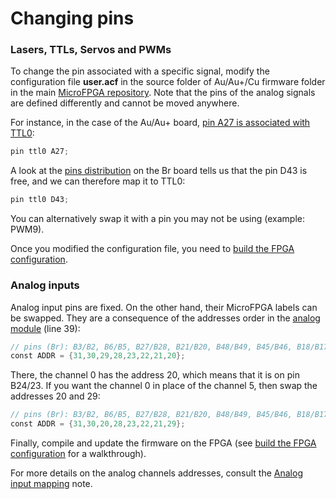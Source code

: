 # Changing pins

### Lasers, TTLs, Servos and PWMs

To change the pin associated with a specific signal, modify the configuration file **user.acf** in the source folder of Au/Au+/Cu firmware folder in the main [MicroFPGA repository](https://github.com/mufpga/MicroFPGA). Note that the pins of the analog signals are defined differently and cannot be moved anywhere.

For instance, in the case of the Au/Au+ board, [pin A27 is associated with TTL0](https://github.com/mufpga/MicroFPGA/blob/7908fc16b8069504b6fcd9e3213126e55c3c6d61/Au%2B/constraint/user.acf#L13):

```c
pin ttl0 A27;
```

A look at the [pins distribution](resource3_pins_br.md) on the Br board tells us that the pin D43 is free, and we can therefore map it to TTL0:

```c
pin ttl0 D43;
```

You can alternatively swap it with a pin you may not be using (example: PWM9).

Once you modified the configuration file, you need to [build the FPGA configuration](2_installing_microfpga.md).

### Analog inputs

Analog input pins are fixed. On the other hand, their MicroFPGA labels can be swapped. They are a consequence of the addresses order in the [analog module](https://github.com/mufpga/MicroFPGA/blob/7908fc16b8069504b6fcd9e3213126e55c3c6d61/Au%2B/source/analog.luc#L44) (line 39):

```verilog
// pins (Br): B3/B2, B6/B5, B27/B28, B21/B20, B48/B49, B45/B46, B18/B17, B24/B23
const ADDR = {31,30,29,28,23,22,21,20};
```

There, the channel 0 has the address 20, which means that it is on pin B24/23. If you want the channel 0 in place of the channel 5, then swap the addresses 20 and 29:

```verilog
// pins (Br): B3/B2, B6/B5, B27/B28, B21/B20, B48/B49, B45/B46, B18/B17, B24/B23
const ADDR = {31,30,20,28,23,22,21,29};
```

Finally, compile and update the firmware on the FPGA (see [build the FPGA configuration](2_installing_microfpga.md) for a walkthrough).

For more details on the analog channels addresses, consult the [Analog input mapping](resource4_ai_au.md) note.